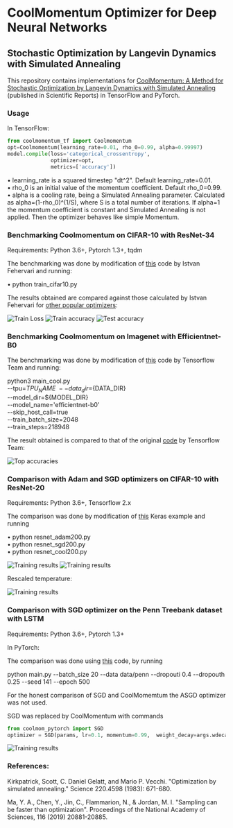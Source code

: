 # CoolMomentum Optimizer for Deep Neural Networks 


## Stochastic Optimization by Langevin Dynamics with Simulated Annealing


This repository contains implementations for [CoolMomentum: A Method for Stochastic Optimization by Langevin Dynamics with Simulated Annealing](https://www.nature.com/articles/s41598-021-90144-3) (published in Scientific Reports) in TensorFlow and PyTorch.

### Usage

In TensorFlow:

```python
from coolmomentum_tf import Coolmomentum                           
opt=Coolmomentum(learning_rate=0.01, rho_0=0.99, alpha=0.99997)
model.compile(loss='categorical_crossentropy',
              optimizer=opt,
              metrics=['accuracy'])
```



• learning_rate is a squared timestep "dt^2". Default learning_rate=0.01.                   
• rho_0 is an initial value of the momentum coefficient. Default rho_0=0.99.                   
• alpha is a cooling rate, being a Simulated Annealing parameter. Calculated as alpha=(1-rho_0)^(1/S), 
  where S is a total number of iterations. If alpha=1 the momentum coefficient is constant 
  and Simulated Annealing is not applied. Then the optimizer behaves like simple Momentum.   

### Benchmarking Coolmomentum on CIFAR-10 with ResNet-34 
Requirements: Python 3.6+, Pytorch 1.3+, tqdm

The benchmarking was done by modification of 
[this](https://github.com/ifeherva/optimizer-benchmark/blob/master/train_cifar10.py) code by Istvan Fehervari and running:

• python train_cifar10.py       

The results obtained are compared against those calculated by Istvan Fehervari for [other popular optimizers](https://app.wandb.ai/ifeherva/optimizer-evaluation):

![Train Loss](https://github.com/borbysh/coolmomentum/blob/master/Figure_1_a.png)
![Train accuracy](https://github.com/borbysh/coolmomentum/blob/master/Figure_1_b.png)
![Test accuracy](https://github.com/borbysh/coolmomentum/blob/master/Figure_1_c.png)

### Benchmarking Coolmomentum on Imagenet with Efficientnet-B0 

The benchmarking was done by modification of 
[this](https://cloud.google.com/tpu/docs/tutorials/efficientnet) code by Tensorflow Team and running:

python3 main_cool.py \
  --tpu=${TPU_NAME} \
  --data_dir=${DATA_DIR} \
  --model_dir=${MODEL_DIR} \
  --model_name='efficientnet-b0' \
  --skip_host_call=true \
  --train_batch_size=2048 \
  --train_steps=218948

The result obtained is compared to that of the original [code](https://cloud.google.com/tpu/docs/tutorials/efficientnet) by Tensorflow Team:

![Top accuracies](https://github.com/borbysh/coolmomentum/blob/master/Figure_2.png)






### Comparison with Adam and SGD optimizers on CIFAR-10 with ResNet-20 
Requirements: Python 3.6+, Tensorflow 2.x

The comparison was done by modification of 
[this](https://keras.io/zh/examples/cifar10_resnet/) Keras example and running

• python resnet_adam200.py       
• python resnet_sgd200.py      
• python resnet_cool200.py       

![Training results](https://github.com/borbysh/coolmomentum/blob/master/Fig_1_a.png)
![Training results](https://github.com/borbysh/coolmomentum/blob/master/Fig_1_b.png)

 Rescaled temperature:
 
![Training results](https://github.com/borbysh/coolmomentum/blob/master/Fig_1_c.png)


### Comparison with SGD optimizer on the Penn Treebank dataset with LSTM 
Requirements: Python 3.6+, Pytorch 1.3+

In PyTorch:


The comparison was done using 
[this](https://github.com/salesforce/awd-lstm-lm) code, by running


python main.py --batch_size 20 --data data/penn --dropouti 0.4 --dropouth 0.25 --seed 141 --epoch 500 


For the honest comparison of SGD and CoolMomemtum the ASGD optimizer was not used.


SGD was replaced by CoolMomentum with commands

```python
from coolmom_pytorch import SGD		
optimizer = SGD(params, lr=0.1, momentum=0.99,  weight_decay=args.wdecay, beta=0.9999998018)
```



![Training results](https://github.com/borbysh/coolmomentum/blob/master/Figure_LSTM.png)



### References: 

Kirkpatrick, Scott, C. Daniel Gelatt, and Mario P. Vecchi. "Optimization by simulated annealing." Science 220.4598 (1983): 671-680.




Ma, Y. A., Chen, Y., Jin, C., Flammarion, N., & Jordan, M. I. "Sampling can be faster than optimization". Proceedings of the National Academy of Sciences, 116 (2019) 20881-20885.
